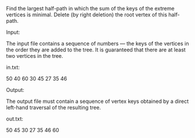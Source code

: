 Find the largest half-path in which the sum of the keys of the extreme vertices is minimal. Delete (by right deletion) the root vertex of this half-path.

Input:

The input file contains a sequence of numbers — the keys of the vertices in the order they are added to the tree. It is guaranteed that there are at least two vertices in the tree.

in.txt:

50
40
60
30
45
27
35
46

Output:

The output file must contain a sequence of vertex keys obtained by a direct left-hand traversal of the resulting tree.

out.txt:

50
45
30
27
35
46
60
